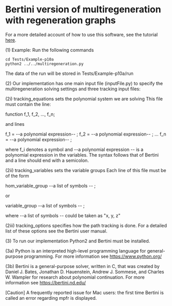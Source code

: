Bertini version of multiregeneration with regeneration graphs
=============================================================

For a more detailed account of how to use this software, see the tutorial [here](https://github.com/colinwcrowley/multiregeneration-tutorial).

(1) Example: Run the following commands

    cd Tests/Example-p10a
    python2 ../../multiregeneration.py

The data of the run will be stored in Tests/Example-p10a/run

(2) Our implementation has one main input file (inputFile.py) to specify the multiregeneration
solving settings and three tracking input files:

(2i) tracking_equations sets the polynomial system we are solving
This file must contain the line:

function f_1, f_2, ..., f_n;

and lines

f_1 = --a polynomial expression-- ;
f_2 = --a polynomial expression-- ;
...
f_n = --a polynomial expression-- ;

where f_i denotes a symbol and --a polynomial expression --
is a polynomial expression in the variables.
The syntax follows that of Bertini and a line should end with a semicolon.

(2ii) tracking_variables sets the variable groups
Each line of this file must be of the form

hom_variable_group --a list of symbols -- ;

or

variable_group --a list of symbols -- ;

where --a list of symbols -- could be taken as
"x, y, z"

(2iii) tracking_options specifies how the path tracking is done.
For a detailed list of these options see the Bertini user manual. 

(3) To run our implementation Python2 and Bertini must be installed.

(3a) Python is an interpreted high-level programming language for
general-purpose programming. For more information see
https://www.python.org/

(3b) Bertini is a general-purpose solver, written in C, that was created by
Daniel J. Bates, Jonathan D. Hauenstein, Andrew J. Sommese, and Charles W. Wampler
 for research about polynomial continuation. For more information see
https://bertini.nd.edu/

[Caution] A frequently reported issue for Mac users: the first time Bertini
is called an error regarding mpfr is displayed.
